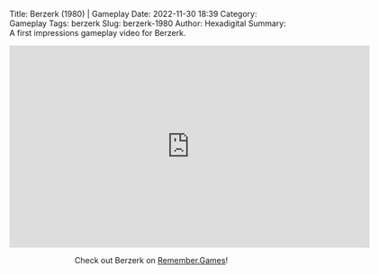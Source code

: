 Title: Berzerk (1980) | Gameplay
Date: 2022-11-30 18:39
Category: Gameplay
Tags: berzerk
Slug: berzerk-1980
Author: Hexadigital
Summary: A first impressions gameplay video for Berzerk.

<center><iframe src="https://www.youtube.com/embed/jDGLZ_m0zFI?feature=oembed" allow="accelerometer; autoplay; encrypted-media; gyroscope; picture-in-picture" width="640" height="360" frameborder="0"></iframe>

Check out Berzerk on [Remember.Games](https://remember.games/game/7080/berzerk/)!</center>